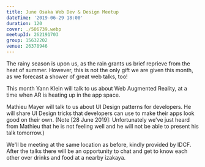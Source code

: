 ```yaml
---
title: June Osaka Web Dev & Design Meetup
dateTime: '2019-06-29 18:00'
duration: 120
cover: ./506739.webp
meetupId: 262191703
group: 15632202
venue: 26378946
---
```


The rainy season is upon us, as the rain grants us brief reprieve from the heat of summer. However, this is not the only gift we are given this month, as we forecast a shower of great web talks, too!

This month Yann Klein will talk to us about Web Augmented Reality, at a time when AR is heating up in the app space.

Mathieu Mayer will talk to us about UI Design patterns for developers. He will share UI Design tricks that developers can use to make their apps look good on their own. (Note [28 June 2019]: Unfortunately we've just heard from Mathieu that he is not feeling well and he will not be able to present his talk tomorrow.)

We'll be meeting at the same location as before, kindly provided by IDCF. After the talks there will be an opportunity to chat and get to know each other over drinks and food at a nearby izakaya.
